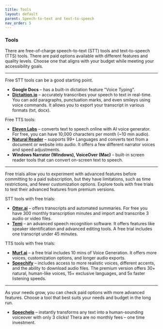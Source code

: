```yaml
---
title: Tools 
layout: default 
parent: Speech-to-text and text-to-speech
nav_order: 5
---
```


### Tools

There are free-of-charge speech-to-text (STT) tools and text-to-speech (TTS) tools. There are paid options available with different features and quality levels. Choose one that aligns with your budget while meeting your accessibility goals.
***

Free STT tools can be a good starting point.

- **Google Docs** – has a built-in dictation feature "Voice Typing".
- [**Dictaition.io**](http://dictaition.io/) – accurately transcribes your speech to text in real-time. You can add paragraphs, punctuation marks, and even smileys using voice commands. It allows you to export your transcript in various formats (txt, docx).

Free TTS tools:

- [**Eleven Labs**](https://elevenlabs.io/) – converts text to speech online with AI voice generator. For free, you can have 10,000 characters per month (~10 min audio).
- [**Natural Reader**](https://www.naturalreaders.com/) – supports 99+ Languages and converts text from a document or website into audio. It offers a few different narrator voices and speed adjustments.
- **Windows Narrator (Windows), VoiceOver (Mac)** – built-in screen reader tools that can convert on-screen text to speech.

***
Free trials allow you to experiment with advanced features before committing to a paid subscription, but they have limitations, such as time restrictions, and fewer customization options. Explore tools with free trials to test their advanced features from premium versions.

STT tools with free trials:

- [**Otter.ai**](http://otter.ai/) – offers transcripts and automated summaries. For free you have 300 monthly transcription minutes and import and transcribe 3 audio or video files.
- [**Temi**](https://www.temi.com/) – an advanced speech recognition software. It offers features like speaker identification and advanced editing tools. A free trial includes one transcript under 45 minutes.

TTS tools with free trials:

- [**Murf.ai**](http://murf.ai/) – a free trial includes 10 mins of Voice Generation. It offers more voices, customization options, and longer audio exports.
- [**Speechify**](https://speechify.com/) – includes access to more realistic voices, different accents, and the ability to download audio files. The premium version offers 30+ natural, human-like voices, 15+ exclusive languages, and 5x faster listening speeds.

***
As your needs grow, you can check paid options with more advanced features.
Choose a tool that best suits your needs and budget in the long run.

- [**Speechelo**](https://speechelo.com/) – instantly transforms any text into a human-sounding voiceover with only 3 clicks! Thera are no monthly fees – one time investment.
